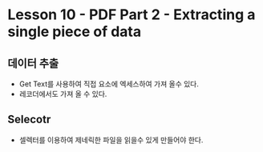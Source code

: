 # Lesson 10 - PDF Part 2 - Extracting a single piece of data

## 데이터 추출

* Get Text를 사용하여 직접 요소에 엑세스하여 가져 올수 있다.
* 레코더에서도 가져 올 수 있다.

## Selecotr

* 셀렉터를 이용하여 제네릭한 파일을 읽을수 있게 만들어야 한다.